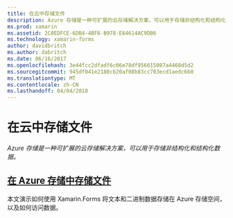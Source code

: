 ```yaml
---
title: 在云中存储文件
description: Azure 存储是一种可扩展的云存储解决方案，可以用于存储非结构化和结构化数据。
ms.prod: xamarin
ms.assetid: 2C0EDFCE-6DB4-4BF6-B978-E64614AC9DB6
ms.technology: xamarin-forms
author: davidbritch
ms.author: dabritch
ms.date: 06/16/2017
ms.openlocfilehash: 3e44fcc2dfadf6c06e78df956615087a4468d5d2
ms.sourcegitcommit: 945df041e2180cb20af08b83cc703ecd1aedc6b0
ms.translationtype: MT
ms.contentlocale: zh-CN
ms.lasthandoff: 04/04/2018
---
```

# <a name="storing-files-in-the-cloud"></a>在云中存储文件

_Azure 存储是一种可扩展的云存储解决方案，可以用于存储非结构化和结构化数据。_

## <a name="storing-files-in-azure-storageazure-storagemd"></a>[在 Azure 存储中存储文件](azure-storage.md)

本文演示如何使用 Xamarin.Forms 将文本和二进制数据存储在 Azure 存储空间，以及如何访问数据。

